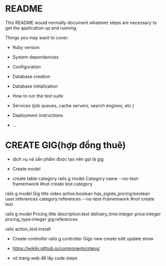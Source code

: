 # README

This README would normally document whatever steps are necessary to get the
application up and running.

Things you may want to cover:

* Ruby version

* System dependencies

* Configuration

* Database creation

* Database initialization

* How to run the test suite

* Services (job queues, cache servers, search engines, etc.)

* Deployment instructions

* ...
# CREATE GIG(hợp đồng thuê)
* dịch vụ và sẩn phẩm được tạo nên gọi là gig
* Create model

* create table category
rails g model Category name --no-test-framemwork #not create test category

rails g model Gig title video active:boolean has_signle_pricing:boolean user:references category:references --no-test-framemwork #not create test 

rails g model Pricing title description:text delivery_time:integer price:integer pricing_type:integer gig:references 

rails action_text:install

* Create controller
rails g controller Gigs new create edit update show 

* https://wikiki.github.io/components/steps/ 
* vô trang web để lấy code steps
